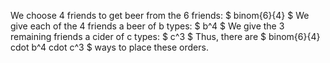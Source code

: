 We choose 4 friends to get beer from the 6 friends: $ binom{6}{4} $
We give each of the 4 friends a beer of b types: $ b^4 $
We give the 3 remaining friends a cider of c types: $ c^3 $
Thus, there are $ binom{6}{4} cdot b^4 cdot c^3 $ ways to place these orders.
